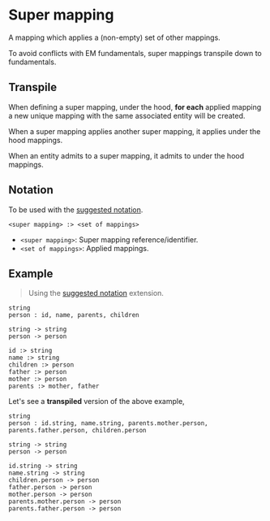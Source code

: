 # Super mapping

A mapping which applies a (non-empty) set of other mappings.

To avoid conflicts with EM fundamentals, super mappings transpile down to fundamentals.

## Transpile

When defining a super mapping, under the hood, **for each** applied mapping a new unique mapping with the same associated entity will be created.

When a super mapping applies another super mapping, it applies under the hood mappings.

When an entity admits to a super mapping, it admits to under the hood mappings.

## Notation

To be used with the [suggested notation](notation.md).

`<super mapping> :> <set of mappings>`

- `<super mapping>`: Super mapping reference/identifier.
- `<set of mappings>`: Applied mappings.

## Example

> Using the [suggested notation](notation.md) extension.

```entity-mapping
string
person : id, name, parents, children

string -> string
person -> person

id :> string
name :> string
children :> person
father :> person
mother :> person
parents :> mother, father
```

Let's see a **transpiled** version of the above example,

```entity-mapping
string
person : id.string, name.string, parents.mother.person, parents.father.person, children.person

string -> string
person -> person

id.string -> string
name.string -> string
children.person -> person
father.person -> person
mother.person -> person
parents.mother.person -> person
parents.father.person -> person
```

